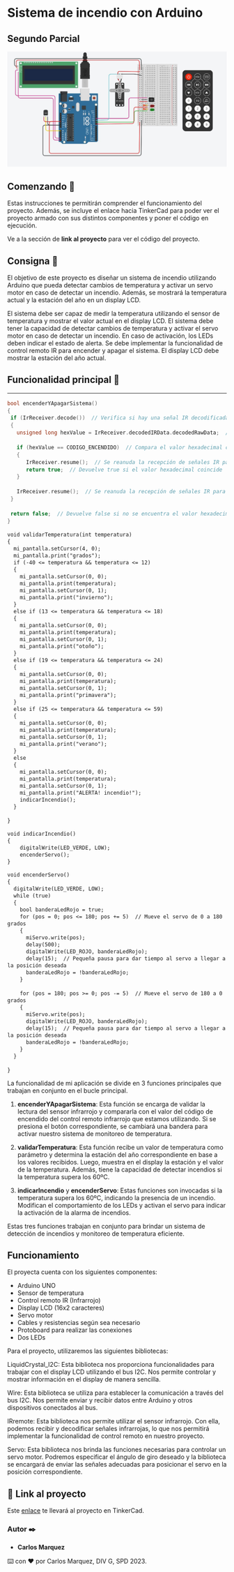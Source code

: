 # Sistema de incendio con Arduino
## Segundo Parcial

![](https://github.com/Mcarlos23/Parcial-SPD-Marquez-Carlos.-Sensor-temperatura/blob/main/parcial_arduino.jpg?raw=true)

## Comenzando 🚀

Estas instrucciones te permitirán comprender el funcionamiento del proyecto. Además, se incluye el enlace hacia TinkerCad para poder ver el proyecto armado con sus distintos componentes y poner el código en ejecución. 

Ve a la sección de **link al proyecto** para ver el código del proyecto.

## Consigna 🔩

El objetivo de este proyecto es diseñar un sistema de incendio utilizando Arduino que pueda detectar cambios de temperatura y activar un servo motor en caso de detectar un incendio. Además, se mostrará la temperatura actual y la estación del año en un display LCD.

El sistema debe ser capaz de medir la temperatura utilizando el sensor de temperatura y mostrar el valor actual en el display LCD.
El sistema debe tener la capacidad de detectar cambios de temperatura y activar el servo motor en caso de detectar un incendio. En caso de activación, los LEDs deben indicar el estado de alerta.
Se debe implementar la funcionalidad de control remoto IR para encender y apagar el sistema.
El display LCD debe mostrar la estación del año actual.


## Funcionalidad principal 🔩

* * *

 ~~~ C++ 
bool encenderYApagarSistema()
{
  if (IrReceiver.decode())  // Verifica si hay una señal IR decodificada
  {
    unsigned long hexValue = IrReceiver.decodedIRData.decodedRawData;  // Obtiene el valor de la lectura
    
    if (hexValue == CODIGO_ENCENDIDO)  // Compara el valor hexadecimal con el código para enceder.
    {
       IrReceiver.resume();  // Se reanuda la recepción de señales IR para recibir la siguiente señal
       return true;  // Devuelve true si el valor hexadecimal coincide
    }
    
    IrReceiver.resume();  // Se reanuda la recepción de señales IR para recibir la siguiente señal
  }
  
  return false;  // Devuelve false si no se encuentra el valor hexadecimal esperado o no hay una señal IR decodificada
}
~~~

~~~
void validarTemperatura(int temperatura)
{
  mi_pantalla.setCursor(4, 0);
  mi_pantalla.print("grados");
  if (-40 <= temperatura && temperatura <= 12)
  {
    mi_pantalla.setCursor(0, 0);
    mi_pantalla.print(temperatura);
    mi_pantalla.setCursor(0, 1);
    mi_pantalla.print("invierno");
  } 
  else if (13 <= temperatura && temperatura <= 18)
  {
    mi_pantalla.setCursor(0, 0);
    mi_pantalla.print(temperatura);
    mi_pantalla.setCursor(0, 1);
    mi_pantalla.print("otoño");
  } 
  else if (19 <= temperatura && temperatura <= 24)
  {
    mi_pantalla.setCursor(0, 0);
    mi_pantalla.print(temperatura);
    mi_pantalla.setCursor(0, 1);
    mi_pantalla.print("primavera");
  } 
  else if (25 <= temperatura && temperatura <= 59)
  {
    mi_pantalla.setCursor(0, 0);
    mi_pantalla.print(temperatura);
    mi_pantalla.setCursor(0, 1);
    mi_pantalla.print("verano");
  }
  else
  {
    mi_pantalla.setCursor(0, 0);
    mi_pantalla.print(temperatura);
    mi_pantalla.setCursor(0, 1);
    mi_pantalla.print("ALERTA! incendio!");
    indicarIncendio();
  }
    
}
~~~

~~~
void indicarIncendio()
{
    digitalWrite(LED_VERDE, LOW);
    encenderServo();	
}
~~~

~~~
void encenderServo()
{
  digitalWrite(LED_VERDE, LOW);
  while (true)
  {
    bool banderaLedRojo = true;
    for (pos = 0; pos <= 180; pos += 5)  // Mueve el servo de 0 a 180 grados
    {
      miServo.write(pos);
      delay(500);
      digitalWrite(LED_ROJO, banderaLedRojo);
      delay(15);  // Pequeña pausa para dar tiempo al servo a llegar a la posición deseada
      banderaLedRojo = !banderaLedRojo;
    }

    for (pos = 180; pos >= 0; pos -= 5)  // Mueve el servo de 180 a 0 grados
    {
      miServo.write(pos);
      digitalWrite(LED_ROJO, banderaLedRojo);
      delay(15);  // Pequeña pausa para dar tiempo al servo a llegar a la posición deseada
      banderaLedRojo = !banderaLedRojo;
    }
  }
  
}
 ~~~

La funcionalidad de mi aplicación se divide en 3 funciones principales que trabajan en conjunto en el bucle principal.

1. **encenderYApagarSistema**: Esta función se encarga de validar la lectura del sensor infrarrojo y compararla con el valor del código de encendido del control remoto infrarrojo que estamos utilizando. Si se presiona el botón correspondiente, se cambiará una bandera para activar nuestro sistema de monitoreo de temperatura.

2. **validarTemperatura**: Esta función recibe un valor de temperatura como parámetro y determina la estación del año correspondiente en base a los valores recibidos. Luego, muestra en el display la estación y el valor de la temperatura. Además, tiene la capacidad de detectar incendios si la temperatura supera los 60ºC.

3. **indicarIncendio** y **encenderServo**: Estas funciones son invocadas si la temperatura supera los 60ºC, indicando la presencia de un incendio. Modifican el comportamiento de los LEDs y activan el servo para indicar la activación de la alarma de incendios.

Estas tres funciones trabajan en conjunto para brindar un sistema de detección de incendios y monitoreo de temperatura eficiente.


## Funcionamiento

El proyecta cuenta con los siguientes componentes:

* Arduino UNO
* Sensor de temperatura
* Control remoto IR (Infrarrojo)
* Display LCD (16x2 caracteres)
* Servo motor
* Cables y resistencias según sea necesario
* Protoboard para realizar las conexiones
* Dos LEDs

Para el proyecto, utilizaremos las siguientes bibliotecas:

LiquidCrystal_I2C: Esta biblioteca nos proporciona funcionalidades para trabajar con el display LCD utilizando el bus I2C. Nos permite controlar y mostrar información en el display de manera sencilla.

Wire: Esta biblioteca se utiliza para establecer la comunicación a través del bus I2C. Nos permite enviar y recibir datos entre Arduino y otros dispositivos conectados al bus.

IRremote: Esta biblioteca nos permite utilizar el sensor infrarrojo. Con ella, podemos recibir y decodificar señales infrarrojas, lo que nos permitirá implementar la funcionalidad de control remoto en nuestro proyecto.

Servo: Esta biblioteca nos brinda las funciones necesarias para controlar un servo motor. Podremos especificar el ángulo de giro deseado y la biblioteca se encargará de enviar las señales adecuadas para posicionar el servo en la posición correspondiente.



## 🤖 Link al proyecto 
Este [enlace](https://www.tinkercad.com/things/4yYIVws6hPI-2do-parcial-div-g-marquez-carlos/editel?sharecode=EbeIaLyI47BLs6kk0TyKKmer-IqWiAZ9AMNZkfqCHc0) te llevará al proyecto en TinkerCad.

### Autor ✒️

* **Carlos Marquez** 





⌨️ con ❤️ por Carlos Marquez, DIV G, SPD 2023.
